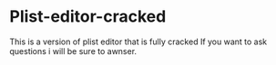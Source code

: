 # Plist-editor-cracked
This is a version of plist editor that is fully cracked If you want to ask questions i will be sure to awnser.
